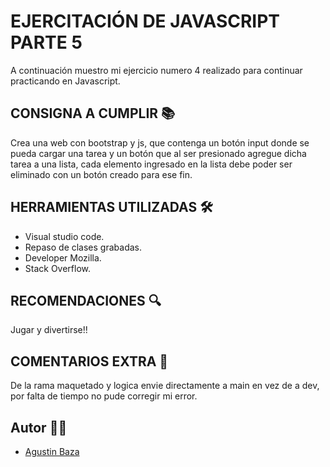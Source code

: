 # EJERCITACIÓN DE JAVASCRIPT PARTE 5  
A continuación muestro mi ejercicio numero 4 realizado para continuar practicando en Javascript.


## CONSIGNA A CUMPLIR 📚

Crea una web con bootstrap y js, que contenga un botón input donde se pueda cargar una tarea y un botón que al ser presionado agregue dicha tarea a una lista, cada elemento ingresado en la lista debe poder ser eliminado con un botón creado para ese fin. 


## HERRAMIENTAS UTILIZADAS 🛠

- Visual studio code.
- Repaso de clases grabadas.
- Developer Mozilla.
- Stack Overflow.


## RECOMENDACIONES 🔍

Jugar y divertirse!! 

## COMENTARIOS EXTRA 📌

De la rama maquetado y logica envie directamente a main en vez de a dev, por falta de tiempo no pude corregir mi error.


## Autor 🙋‍♂️
- [Agustin Baza](https://github.com/agustinbaza)
